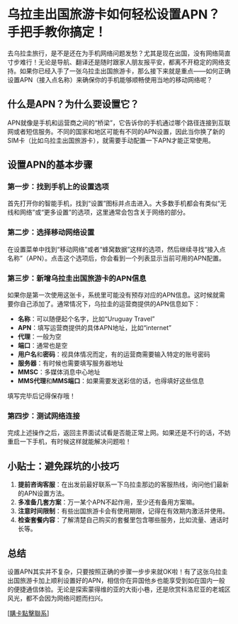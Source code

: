 # 乌拉圭出国旅游卡如何轻松设置APN？手把手教你搞定！

去乌拉圭旅行，是不是还在为手机网络问题发愁？尤其是现在出国，没有网络简直寸步难行！无论是导航、翻译还是随时跟家人朋友报平安，都离不开稳定的网络支持。如果你已经入手了一张乌拉圭出国旅游卡，那么接下来就是重点——如何正确设置APN（接入点名称）来确保你的手机能够顺畅使用当地的移动网络呢？

## 什么是APN？为什么要设置它？

APN就像是手机和运营商之间的“桥梁”，它告诉你的手机通过哪个路径连接到互联网或者短信服务。不同的国家和地区可能有不同的APN设置，因此当你换了新的SIM卡（比如乌拉圭出国旅游卡），就需要手动配置一下APN才能正常使用。

## 设置APN的基本步骤

### 第一步：找到手机上的设置选项
首先打开你的智能手机，找到“设置”图标并点击进入。大多数手机都会有类似“无线和网络”或“更多设置”的选项，这里通常会包含关于网络的部分。

### 第二步：选择移动网络设置
在设置菜单中找到“移动网络”或者“蜂窝数据”这样的选项，然后继续寻找“接入点名称”（APN）。点击这个选项后，你会看到一个列表显示当前可用的APN配置。

### 第三步：新增乌拉圭出国旅游卡的APN信息
如果你是第一次使用这张卡，系统里可能没有预存对应的APN信息。这时候就需要你自己添加了。通常情况下，乌拉圭的运营商提供的APN信息如下：

- **名称**：可以随便起个名字，比如“Uruguay Travel”
- **APN**：填写运营商提供的具体APN地址，比如“internet”
- **代理**：一般为空
- **端口**：通常也是空
- **用户名**和**密码**：视具体情况而定，有的运营商需要输入特定的账号密码
- **服务器**：有时候也需要填写服务器地址
- **MMSC**：多媒体消息中心地址
- **MMS代理**和**MMS端口**：如果需要发送彩信的话，也得填好这些信息

填写完毕后记得保存哦！

### 第四步：测试网络连接
完成上述操作之后，返回主界面试试看是否能正常上网。如果还是不行的话，不妨重启一下手机，有时候这样就能解决问题啦！

## 小贴士：避免踩坑的小技巧

1. **提前咨询客服**：在出发前最好联系一下乌拉圭那边的客服热线，询问他们最新的APN设置方法。
2. **多准备几套方案**：万一某个APN不起作用，至少还有备用方案嘛。
3. **注意时间限制**：有些出国旅游卡会有使用期限，记得在有效期内激活并使用。
4. **检查套餐内容**：了解清楚自己购买的套餐里包含哪些服务，比如流量、通话时长等。

## 总结

设置APN其实并不复杂，只要按照正确的步骤一步步来就OK啦！有了这张乌拉圭出国旅游卡加上顺利设置好的APN，相信你在异国他乡也能享受到如在国内一般的便捷通信体验。无论是探索蒙得维的亚的大街小巷，还是欣赏科洛尼亚的老城区风光，都不会因为网络问题而扫兴。

[[購卡點擊聯系](https://t.me/s/SXDXQF)]